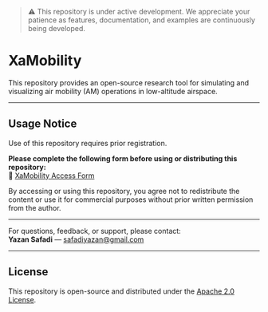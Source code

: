 > ⚠️ This repository is under active development. We appreciate your patience as features, documentation, and examples are continuously being developed.

# XaMobility

This repository provides an open-source research tool for simulating and visualizing air mobility (AM) operations in low-altitude airspace.

---

## Usage Notice

Use of this repository requires prior registration.

**Please complete the following form before using or distributing this repository:**  
📄 [XaMobility Access Form](https://forms.gle/UhkTWUsA5uwBvQDC6)

By accessing or using this repository, you agree not to redistribute the content or use it for commercial purposes without prior written permission from the author.

---

For questions, feedback, or support, please contact:  
**Yazan Safadi** — [safadiyazan@gmail.com](mailto:safadiyazan@gmail.com)

---

## License

This repository is open-source and distributed under the [Apache 2.0 License](LICENSE).
